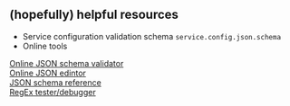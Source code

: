 ## (hopefully) helpful resources

- Service configuration validation schema `service.config.json.schema`
- Online tools  

[Online JSON schema validator](https://www.jsonschemavalidator.net/)  
[Online JSON edintor](https://jsoneditoronline.org/)  
[JSON schema reference](https://json-schema.org/understanding-json-schema/index.html)  
[RegEx tester/debugger](https://regexr.com/)  
